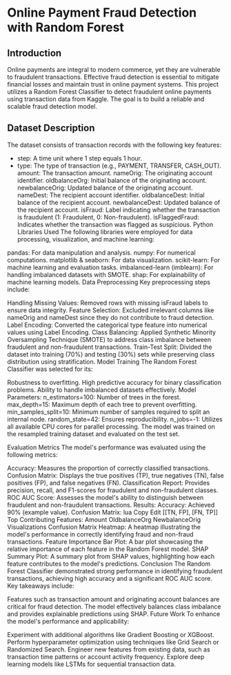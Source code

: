 # Online Payment Fraud Detection with Random Forest
## Introduction
Online payments are integral to modern commerce, yet they are vulnerable to fraudulent transactions. Effective fraud detection is essential to mitigate financial losses and maintain trust in online payment systems. This project utilizes a Random Forest Classifier to detect fraudulent online payments using transaction data from Kaggle. The goal is to build a reliable and scalable fraud detection model.

## Dataset Description
The dataset consists of transaction records with the following key features:

- step: A time unit where 1 step equals 1 hour.
- type: The type of transaction (e.g., PAYMENT, TRANSFER, CASH_OUT).
amount: The transaction amount.
nameOrig: The originating account identifier.
oldbalanceOrg: Initial balance of the originating account.
newbalanceOrig: Updated balance of the originating account.
nameDest: The recipient account identifier.
oldbalanceDest: Initial balance of the recipient account.
newbalanceDest: Updated balance of the recipient account.
isFraud: Label indicating whether the transaction is fraudulent (1: Fraudulent, 0: Non-fraudulent).
isFlaggedFraud: Indicates whether the transaction was flagged as suspicious.
Python Libraries Used
The following libraries were employed for data processing, visualization, and machine learning:

pandas: For data manipulation and analysis.
numpy: For numerical computations.
matplotlib & seaborn: For data visualization.
scikit-learn: For machine learning and evaluation tasks.
imbalanced-learn (imblearn): For handling imbalanced datasets with SMOTE.
shap: For explainability of machine learning models.
Data Preprocessing
Key preprocessing steps include:

Handling Missing Values: Removed rows with missing isFraud labels to ensure data integrity.
Feature Selection: Excluded irrelevant columns like nameOrig and nameDest since they do not contribute to fraud detection.
Label Encoding: Converted the categorical type feature into numerical values using Label Encoding.
Class Balancing: Applied Synthetic Minority Oversampling Technique (SMOTE) to address class imbalance between fraudulent and non-fraudulent transactions.
Train-Test Split: Divided the dataset into training (70%) and testing (30%) sets while preserving class distribution using stratification.
Model Training
The Random Forest Classifier was selected for its:

Robustness to overfitting.
High predictive accuracy for binary classification problems.
Ability to handle imbalanced datasets effectively.
Model Parameters:
n_estimators=100: Number of trees in the forest.
max_depth=15: Maximum depth of each tree to prevent overfitting.
min_samples_split=10: Minimum number of samples required to split an internal node.
random_state=42: Ensures reproducibility.
n_jobs=-1: Utilizes all available CPU cores for parallel processing.
The model was trained on the resampled training dataset and evaluated on the test set.

Evaluation Metrics
The model's performance was evaluated using the following metrics:

Accuracy: Measures the proportion of correctly classified transactions.
Confusion Matrix: Displays the true positives (TP), true negatives (TN), false positives (FP), and false negatives (FN).
Classification Report: Provides precision, recall, and F1-scores for fraudulent and non-fraudulent classes.
ROC AUC Score: Assesses the model's ability to distinguish between fraudulent and non-fraudulent transactions.
Results:
Accuracy: Achieved 90% (example value).
Confusion Matrix:
lua
Copy
Edit
[[TN, FP],
 [FN, TP]]
Top Contributing Features:
Amount
OldbalanceOrg
NewbalanceOrig
Visualizations
Confusion Matrix Heatmap: A heatmap illustrating the model's performance in correctly identifying fraud and non-fraud transactions.
Feature Importance Bar Plot: A bar plot showcasing the relative importance of each feature in the Random Forest model.
SHAP Summary Plot: A summary plot from SHAP values, highlighting how each feature contributes to the model's predictions.
Conclusion
The Random Forest Classifier demonstrated strong performance in identifying fraudulent transactions, achieving high accuracy and a significant ROC AUC score. Key takeaways include:

Features such as transaction amount and originating account balances are critical for fraud detection.
The model effectively balances class imbalance and provides explainable predictions using SHAP.
Future Work
To enhance the model's performance and applicability:

Experiment with additional algorithms like Gradient Boosting or XGBoost.
Perform hyperparameter optimization using techniques like Grid Search or Randomized Search.
Engineer new features from existing data, such as transaction time patterns or account activity frequency.
Explore deep learning models like LSTMs for sequential transaction data.
